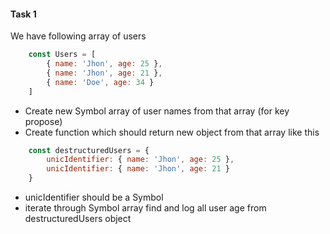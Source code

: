 #### Task 1

We have following array of users

```javascript
    const Users = [
        { name: 'Jhon', age: 25 },
        { name: 'Jhon', age: 21 },
        { name: 'Doe', age: 34 }
    ]
```
- Create new Symbol array of user names from that array (for key propose)
- Create function which should return new object from that array like this

```javascript
    const destructuredUsers = {
        unicIdentifier: { name: 'Jhon', age: 25 },
        unicIdentifier: { name: 'Jhon', age: 21 }
    }
```

- unicIdentifier should be a Symbol
- iterate through Symbol array find and log all user age from destructuredUsers object